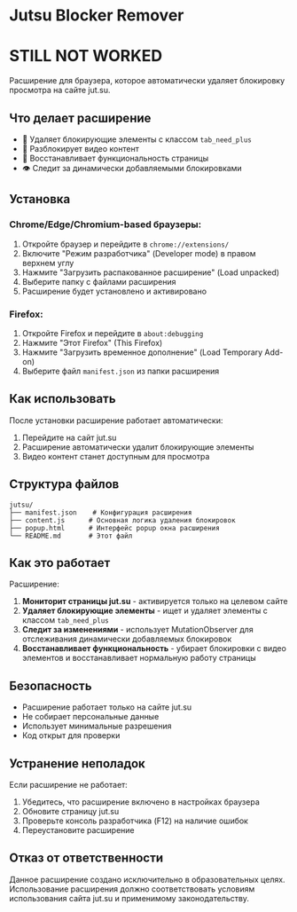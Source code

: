 # Jutsu Blocker Remover
# STILL NOT WORKED 

Расширение для браузера, которое автоматически удаляет блокировку просмотра на сайте jut.su.

## Что делает расширение

- 🚫 Удаляет блокирующие элементы с классом `tab_need_plus`
- 🎥 Разблокирует видео контент
- 🔄 Восстанавливает функциональность страницы
- 👁️ Следит за динамически добавляемыми блокировками

## Установка

### Chrome/Edge/Chromium-based браузеры:

1. Откройте браузер и перейдите в `chrome://extensions/`
2. Включите "Режим разработчика" (Developer mode) в правом верхнем углу
3. Нажмите "Загрузить распакованное расширение" (Load unpacked)
4. Выберите папку с файлами расширения
5. Расширение будет установлено и активировано

### Firefox:

1. Откройте Firefox и перейдите в `about:debugging`
2. Нажмите "Этот Firefox" (This Firefox)
3. Нажмите "Загрузить временное дополнение" (Load Temporary Add-on)
4. Выберите файл `manifest.json` из папки расширения

## Как использовать

После установки расширение работает автоматически:

1. Перейдите на сайт jut.su
2. Расширение автоматически удалит блокирующие элементы
3. Видео контент станет доступным для просмотра

## Структура файлов

```
jutsu/
├── manifest.json    # Конфигурация расширения
├── content.js      # Основная логика удаления блокировок
├── popup.html      # Интерфейс popup окна расширения
└── README.md       # Этот файл
```

## Как это работает

Расширение:

1. **Мониторит страницы jut.su** - активируется только на целевом сайте
2. **Удаляет блокирующие элементы** - ищет и удаляет элементы с классом `tab_need_plus`
3. **Следит за изменениями** - использует MutationObserver для отслеживания динамически добавляемых блокировок
4. **Восстанавливает функциональность** - убирает блокировки с видео элементов и восстанавливает нормальную работу страницы

## Безопасность

- Расширение работает только на сайте jut.su
- Не собирает персональные данные
- Использует минимальные разрешения
- Код открыт для проверки

## Устранение неполадок

Если расширение не работает:

1. Убедитесь, что расширение включено в настройках браузера
2. Обновите страницу jut.su
3. Проверьте консоль разработчика (F12) на наличие ошибок
4. Переустановите расширение

## Отказ от ответственности

Данное расширение создано исключительно в образовательных целях. Использование расширения должно соответствовать условиям использования сайта jut.su и применимому законодательству.
